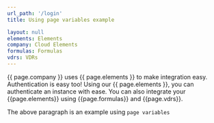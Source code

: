 ```yaml
---
url_path: '/login'
title: Using page variables example

layout: null
elements: Elements
company: Cloud Elements
formulas: Formulas
vdrs: VDRs
---
```


{{ page.company }} uses {{ page.elements }} to make integration easy. Authentication is easy too! Using our {{ page.elements }}, you  can authenticate an instance with ease. You can also
integrate your {{page.elements}} using {{page.formulas}} and {{page.vdrs}}. 

The above paragraph is an example using `page variables`
